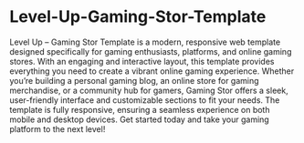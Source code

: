 # Level-Up-Gaming-Stor-Template

Level Up – Gaming Stor Template is a modern, responsive web template designed specifically for gaming enthusiasts, platforms, and online gaming stores. With an engaging and interactive layout, this template provides everything you need to create a vibrant online gaming experience. Whether you’re building a personal gaming blog, an online store for gaming merchandise, or a community hub for gamers, Gaming Stor offers a sleek, user-friendly interface and customizable sections to fit your needs. The template is fully responsive, ensuring a seamless experience on both mobile and desktop devices. Get started today and take your gaming platform to the next level!
